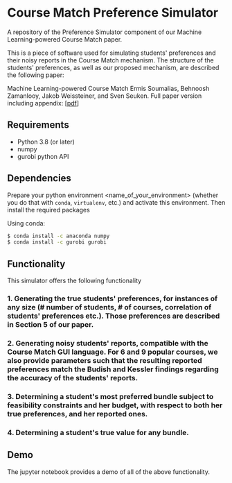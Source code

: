 # Course Match Preference Simulator
A repository of the Preference Simulator component of our Machine Learning-powered Course Match paper. 

This is a piece of software used for simulating students' preferences and their noisy reports in the Course Match mechanism. The structure of the students' preferences, as well as our proposed mechanism, are described the following paper:

Machine Learning-powered Course Match
Ermis Soumalias, Behnoosh Zamanlooy, Jakob Weissteiner, and Sven Seuken.
Full paper version including appendix: [[pdf]([http://arxiv.org/abs/2308.10226](https://arxiv.org/abs/2210.00954))]


## Requirements

* Python 3.8 (or later) 
* numpy
* gurobi python API


## Dependencies

Prepare your python environment <name_of_your_environment> (whether you do that with `conda`, `virtualenv`, etc.) and activate this environment. Then install the required packages

Using conda:
```bash
$ conda install -c anaconda numpy 
$ conda install -c gurobi gurobi 

```


## Functionality
This simulator offers the following functionality


### 1. Generating the true students' preferences, for instances of any size (# number of students, # of courses, correlation of students' preferences etc.). Those preferences are described in Section 5 of our paper. 


### 2. Generating noisy students' reports, compatible with the Course Match GUI language. For 6 and 9 popular courses, we also provide parameters such that the resulting reported preferences match the Budish and Kessler findings regarding the accuracy of the students' reports. 

### 3. Determining a student's most preferred bundle subject to feasibility constraints and her budget, with respect to both her true preferences, and her reported ones. 

### 4. Determining a student's true value for any bundle. 


## Demo 
The jupyter notebook provides a demo of all of the above functionality. 

